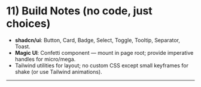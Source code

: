 # 11) Build Notes (no code, just choices)

* **shadcn/ui**: Button, Card, Badge, Select, Toggle, Tooltip, Separator, Toast.
* **Magic UI**: Confetti component — mount in page root; provide imperative handles for micro/mega.
* Tailwind utilities for layout; no custom CSS except small keyframes for shake (or use Tailwind animations).

---